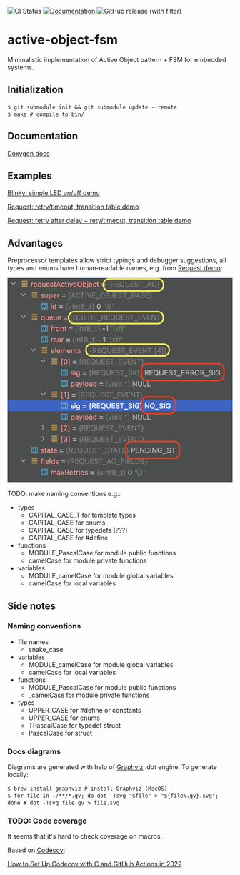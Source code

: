 ![CI Status](https://github.com/polesskiy-dev/active-object-fsm/actions/workflows/ci.yml/badge.svg?branch=main)
[![Documentation](https://img.shields.io/badge/docs-Doxygen-blue.svg)](https://polesskiy-dev.github.io/active-object-fsm/)
![GitHub release (with filter)](https://img.shields.io/github/v/release/polesskiy-dev/active-object-fsm)

# active-object-fsm
Minimalistic implementation of Active Object pattern + FSM for embedded systems.

## Initialization

	$ git submodule init && git submodule update --remote
	$ make # compile to bin/

## Documentation

[Doxygen docs](https://polesskiy-dev.github.io/active-object-fsm/)

## Examples

[Blinky: simple LED on/off demo](./examples/simple-blinky-fsm/README.md)

[Request: retry/timeout, transition table demo](./examples/request-fsm/README.md)

[Request: retry after delay + rety/timeout, transition table demo](./examples/request-retry-fsm/README.md)

## Advantages

Preprocessor templates allow strict typings and debugger suggestions, all types and enums have human-readable names, e.g. from [Request demo](./examples/request-fsm/README.md):

![types](https://raw.githubusercontent.com/polesskiy-dev/active-object-fsm/main/docs/active-object-typings.png)

TODO: make naming conventions e.g.:

- types
    - CAPITAL_CASE_T for template types
    - CAPITAL_CASE for enums
    - CAPITAL_CASE for typedefs (???)
    - CAPITAL_CASE for #define
- functions
    - MODULE_PascalCase for module public functions
    - camelCase for module private functions
- variables
    - MODULE_camelCase for module global variables
    - camelCase for local variables

## Side notes

### Naming conventions
- file names
  - snake_case
- variables
  - MODULE_camelCase for module global variables
  - camelCase for local variables
- functions
  - MODULE_PascalCase for module public functions
  - _camelCase for module private functions
- types
  - UPPER_CASE for #define or constants
  - UPPER_CASE for enums
  - TPascalCase for typedef struct
  - PascalCase for struct

### Docs diagrams
Diagrams are generated with help of [Graphviz]() .dot engine.
To generate locally:
```
$ brew install graphviz # install Graphviz (MacOS)
$ for file in ./**/*.gv; do dot -Tsvg "$file" > "${file%.gv}.svg"; done # dot -Tsvg file.gv > file.svg  
```

### TODO: Code coverage
It seems that it's hard to check coverage on macros.

Based on [Codecov](https://about.codecov.io/):

[How to Set Up Codecov with C and GitHub Actions in 2022](https://about.codecov.io/blog/how-to-set-up-codecov-with-c-and-github-actions/)


